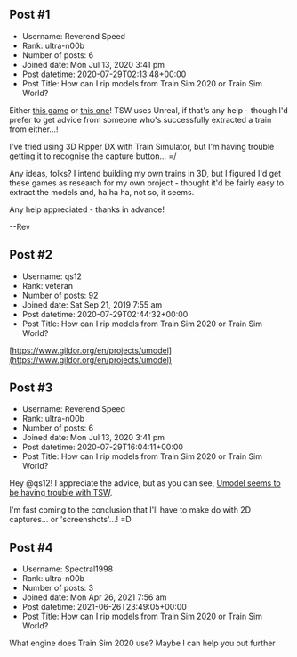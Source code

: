 ## Post #1
- Username: Reverend Speed
- Rank: ultra-n00b
- Number of posts: 6
- Joined date: Mon Jul 13, 2020 3:41 pm
- Post datetime: 2020-07-29T02:13:48+00:00
- Post Title: How can I rip models from Train Sim 2020 or Train Sim World?

Either [this game](https://store.steampowered.com/app/530070/Train_Sim_World_2020/) or [this one](https://store.steampowered.com/app/24010/Train_Simulator_2020/)! TSW uses Unreal, if that's any help - though I'd prefer to get advice from someone who's successfully extracted a train from either...!

I've tried using 3D Ripper DX with Train Simulator, but I'm having trouble getting it to recognise the capture button... =/

Any ideas, folks? I intend building my own trains in 3D, but I figured I'd get these games as research for my own project - thought it'd be fairly easy to extract the models and, ha ha ha, not so, it seems.

Any help appreciated - thanks in advance!

 --Rev
## Post #2
- Username: qs12
- Rank: veteran
- Number of posts: 92
- Joined date: Sat Sep 21, 2019 7:55 am
- Post datetime: 2020-07-29T02:44:32+00:00
- Post Title: How can I rip models from Train Sim 2020 or Train Sim World?

[https://www.gildor.org/en/projects/umodel](https://www.gildor.org/en/projects/umodel)
## Post #3
- Username: Reverend Speed
- Rank: ultra-n00b
- Number of posts: 6
- Joined date: Mon Jul 13, 2020 3:41 pm
- Post datetime: 2020-07-29T16:04:11+00:00
- Post Title: How can I rip models from Train Sim 2020 or Train Sim World?

Hey @qs12! I appreciate the advice, but as you can see, [Umodel seems to be having trouble with TSW](https://www.gildor.org/smf/index.php/topic,7148.new.html#new).

I'm fast coming to the conclusion that I'll have to make do with 2D captures... or 'screenshots'...! =D
## Post #4
- Username: Spectral1998
- Rank: ultra-n00b
- Number of posts: 3
- Joined date: Mon Apr 26, 2021 7:56 am
- Post datetime: 2021-06-26T23:49:05+00:00
- Post Title: How can I rip models from Train Sim 2020 or Train Sim World?

What engine does Train Sim 2020 use? Maybe I can help you out further
